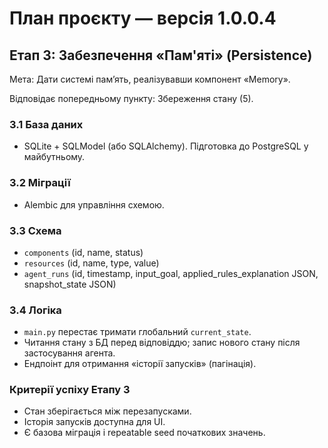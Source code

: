 # План проєкту — версія 1.0.0.4

## Етап 3: Забезпечення «Пам'яті» (Persistence)
Мета: Дати системі пам’ять, реалізувавши компонент «Memory».

Відповідає попередньому пункту: Збереження стану (5).

### 3.1 База даних
- SQLite + SQLModel (або SQLAlchemy). Підготовка до PostgreSQL у майбутньому.

### 3.2 Міграції
- Alembic для управління схемою.

### 3.3 Схема
- `components` (id, name, status)
- `resources` (id, name, type, value)
- `agent_runs` (id, timestamp, input_goal, applied_rules_explanation JSON, snapshot_state JSON)

### 3.4 Логіка
- `main.py` перестає тримати глобальний `current_state`.
- Читання стану з БД перед відповіддю; запис нового стану після застосування агента.
- Ендпоінт для отримання «історії запусків» (пагінація).

### Критерії успіху Етапу 3
- Стан зберігається між перезапусками.
- Історія запусків доступна для UI.
- Є базова міграція і repeatable seed початкових значень.

